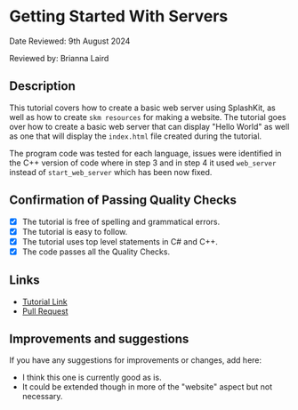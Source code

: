 # Getting Started With Servers

Date Reviewed: 9th August 2024

Reviewed by: Brianna Laird

## Description

This tutorial covers how to create a basic web server using SplashKit, as well as how to create
`skm resources` for making a website. The tutorial goes over how to create a basic web server that
can display "Hello World" as well as one that will display the `index.html` file created during the
tutorial.

The program code was tested for each language, issues were identified in the C++ version of code
where in step 3 and in step 4 it used `web_server` instead of `start_web_server` which has been now
fixed.

## Confirmation of Passing Quality Checks

- [x] The tutorial is free of spelling and grammatical errors.
- [x] The tutorial is easy to follow.
- [x] The tutorial uses top level statements in C# and C++.
- [x] The code passes all the Quality Checks.

## Links

- [Tutorial Link](https://splashkit.io/guides/networking/0-getting-started-with-servers/)
- [Pull Request](https://github.com/thoth-tech/splashkit.io-starlight/pull/145)

## Improvements and suggestions

If you have any suggestions for improvements or changes, add here:

- I think this one is currently good as is.
- It could be extended though in more of the "website" aspect but not necessary.
